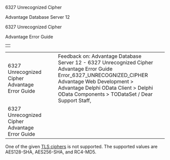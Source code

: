 6327 Unrecognized Cipher




Advantage Database Server 12  

6327 Unrecognized Cipher

Advantage Error Guide

|  |
| --- |
|  |

|  |  |  |  |  |
| --- | --- | --- | --- | --- |
| 6327 Unrecognized Cipher  Advantage Error Guide |  |  | Feedback on: Advantage Database Server 12 - 6327 Unrecognized Cipher Advantage Error Guide Error\_6327\_UNRECOGNIZED\_CIPHER Advantage Web Development > Advantage Delphi OData Client > Delphi OData Components > TODataSet / Dear Support Staff, |  |
| 6327 Unrecognized Cipher  Advantage Error Guide |  |  |  |  |

One of the given [TLS ciphers](master_communications_encryption.htm) is not supported. The supported values are AES128-SHA, AES256-SHA, and RC4-MD5.
